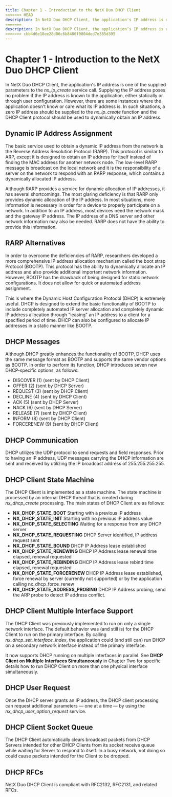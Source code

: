 ```yaml
---
title: Chapter 1 - Introduction to the NetX Duo DHCP Client
<<<<<<< HEAD
description: In NetX Duo DHCP Client, the application's IP address is one of the supplied parameters to the *nx_ip_create* service call.
=======
description: In NetX Duo DHCP Client, the application’s IP address is one of the supplied parameters to the nx_ip_create service call.
>>>>>>> cbb4d6e18ee28d86c6b8480f0804ded7e385d395
---
```


# Chapter 1 - Introduction to the NetX Duo DHCP Client

In NetX Duo DHCP Client, the application's IP address is one of the supplied parameters to the *nx_ip_create* service call. Supplying the IP address poses no problem if the IP address is known to the application, either statically or through user configuration. However, there are some instances where the application doesn't know or care what its IP address is. In such situations, a zero IP address should be supplied to the *nx_ip_create* function and the DHCP Client protocol should be used to dynamically obtain an IP address.

## Dynamic IP Address Assignment

The basic service used to obtain a dynamic IP address from the network is the Reverse Address Resolution Protocol (RARP). This protocol is similar to ARP, except it is designed to obtain an IP address for itself instead of finding the MAC address for another network node. The low-level RARP message is broadcast on the local network and it is the responsibility of a server on the network to respond with an RARP response, which contains a dynamically allocated IP address.

Although RARP provides a service for dynamic allocation of IP addresses, it has several shortcomings. The most glaring deficiency is that RARP only provides dynamic allocation of the IP address. In most situations, more information is necessary in order for a device to properly participate on a network. In addition to an IP address, most devices need the network mask and the gateway IP address. The IP address of a DNS server and other network information may also be needed. RARP does not have the ability to provide this information.

## RARP Alternatives

In order to overcome the deficiencies of RARP, researchers developed a more comprehensive IP address allocation mechanism called the boot strap Protocol (BOOTP). This protocol has the ability to dynamically allocate an IP address and also provide additional important network information. However, BOOTP has the drawback of being designed for static network configurations. It does not allow for quick or automated address assignment.

This is where the Dynamic Host Configuration Protocol (DHCP) is extremely useful. DHCP is designed to extend the basic functionality of BOOTP to include completely automated IP server allocation and completely dynamic IP address allocation through "leasing" an IP address to a client for a specified period of time. DHCP can also be configured to allocate IP addresses in a static manner like BOOTP.

## DHCP Messages

Although DHCP greatly enhances the functionality of BOOTP, DHCP uses the same message format as BOOTP and supports the same vendor options as BOOTP. In order to perform its function, DHCP introduces seven new DHCP-specific options, as follows:

- DISCOVER (1) (sent by DHCP Client)
- OFFER (2) (sent by DHCP Server)
- REQUEST (3) (sent by DHCP Client)
- DECLINE (4) (sent by DHCP Client)
- ACK (5) (sent by DHCP Server)
- NACK (6) (sent by DHCP Server)
- RELEASE (7) (sent by DHCP Client)
- INFORM (8) (sent by DHCP Client)
- FORCERENEW (9) (sent by DHCP Client)

## DHCP Communication

DHCP utilizes the UDP protocol to send requests and field responses. Prior to having an IP address, UDP messages carrying the DHCP information are sent and received by utilizing the IP broadcast address of 255.255.255.255.

## DHCP Client State Machine

The DHCP Client is implemented as a state machine. The state machine is processed by an internal DHCP thread that is created during *nx_dhcp_create* processing. The main states of DHCP Client are as follows:

- **NX_DHCP_STATE_BOOT** Starting with a previous IP address
- **NX_DHCP_STATE_INIT** Starting with no previous IP address value
- **NX_DHCP_STATE_SELECTING** Waiting for a response from any DHCP server
- **NX_DHCP_STATE_REQUESTING** DHCP Server identified, IP address request sent
- **NX_DHCP_STATE_BOUND** DHCP IP Address lease established
- **NX_DHCP_STATE_RENEWING** DHCP IP Address lease renewal time elapsed, renewal requested
- **NX_DHCP_STATE_REBINDING** DHCP IP Address lease rebind time elapsed, renewal requested
- **NX_DHCP_STATE_FORCERENEW** DHCP IP Address lease established, force renewal by server (currently not supported) or by the application calling nx_dhcp_force_renew
- **NX_DHCP_STATE_ADDRESS_PROBING** DHCP IP Address probing, send the ARP probe to detect IP address conflict.

## DHCP Client Multiple Interface Support

The DHCP Client was previously implemented to run on only a single network interface. The default behavior was (and still is) for the DHCP Client to run on the primary interface. By calling *nx_dhcp_set_interface_index*, the application could (and still can) run DHCP on a secondary network interface instead of the primary interface.

It now supports DHCP running on multiple interfaces in parallel. See **DHCP Client on Multiple Interfaces Simultaneously** in Chapter Two for specific details how to run DHCP Client on more than one physical interface simultaneously.

## DHCP User Request

Once the DHCP server grants an IP address, the DHCP client processing can request additional parameters — one at a time — by using the *nx_dhcp_user_option_request* service.

## DHCP Client Socket Queue 

The DHCP Client automatically clears broadcast packets from DHCP Servers intended for other DHCP Clients from its socket receive queue while waiting for Server to respond to itself. In a busy network, not doing so could cause packets intended for the Client to be dropped.

## DHCP RFCs

NetX Duo DHCP Client is compliant with RFC2132, RFC2131, and related RFCs.